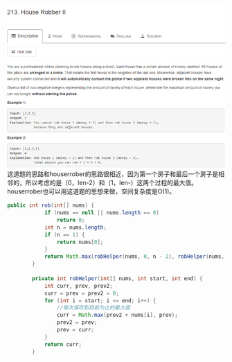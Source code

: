 
![houserobber2](houserobber2.png)
这道题的思路和houserrober的思路很相近，因为第一个房子和最后一个房子是相邻的，所以考虑的是（0，len-2）和（1，len-）这两个过程的最大值。houserrober也可以用这道题的思想来做，空间复杂度是O(1)。
```java
public int rob(int[] nums) {
            if (nums == null || nums.length == 0)
                return 0;
            int n = nums.length;
            if (n == 1) {
                return nums[0];
            }
            return Math.max(robHelper(nums, 0, n - 2), robHelper(nums, 1, n - 1));
        }
        
        private int robHelper(int[] nums, int start, int end) {
            int curr, prev, prev2;
            curr = prev = prev2 = 0;
            for (int i = start; i <= end; i++) {
                //每次保存到目前为止的最大值
                curr = Math.max(prev2 + nums[i], prev);
                prev2 = prev;
                prev = curr;
            }
            return curr;
        }
```